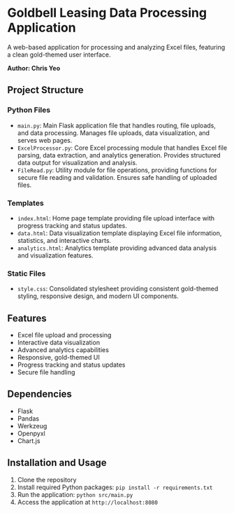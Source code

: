 # Goldbell Leasing Data Processing Application

A web-based application for processing and analyzing Excel files, featuring a clean gold-themed user interface.

**Author: Chris Yeo**

## Project Structure

### Python Files
- `main.py`: Main Flask application file that handles routing, file uploads, and data processing. Manages file uploads, data visualization, and serves web pages.
- `ExcelProcessor.py`: Core Excel processing module that handles Excel file parsing, data extraction, and analytics generation. Provides structured data output for visualization and analysis.
- `FileRead.py`: Utility module for file operations, providing functions for secure file reading and validation. Ensures safe handling of uploaded files.

### Templates
- `index.html`: Home page template providing file upload interface with progress tracking and status updates.
- `data.html`: Data visualization template displaying Excel file information, statistics, and interactive charts.
- `analytics.html`: Analytics template providing advanced data analysis and visualization features.

### Static Files
- `style.css`: Consolidated stylesheet providing consistent gold-themed styling, responsive design, and modern UI components.

## Features
- Excel file upload and processing
- Interactive data visualization
- Advanced analytics capabilities
- Responsive, gold-themed UI
- Progress tracking and status updates
- Secure file handling

## Dependencies
- Flask
- Pandas
- Werkzeug
- Openpyxl
- Chart.js

## Installation and Usage
1. Clone the repository
2. Install required Python packages: `pip install -r requirements.txt`
3. Run the application: `python src/main.py`
4. Access the application at `http://localhost:8080`

